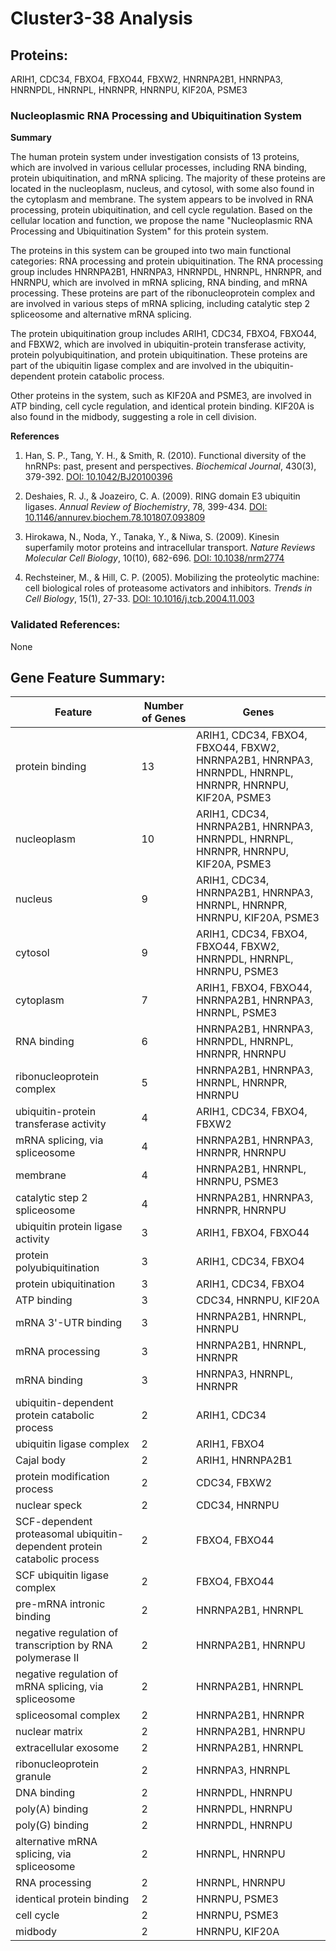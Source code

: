 # Cluster3-38 Analysis

## Proteins: 

ARIH1, CDC34, FBXO4, FBXO44, FBXW2, HNRNPA2B1, HNRNPA3, HNRNPDL, HNRNPL, HNRNPR, HNRNPU, KIF20A, PSME3

### Nucleoplasmic RNA Processing and Ubiquitination System

**Summary**

The human protein system under investigation consists of 13 proteins, which are involved in various cellular processes, including RNA binding, protein ubiquitination, and mRNA splicing. The majority of these proteins are located in the nucleoplasm, nucleus, and cytosol, with some also found in the cytoplasm and membrane. The system appears to be involved in RNA processing, protein ubiquitination, and cell cycle regulation. Based on the cellular location and function, we propose the name "Nucleoplasmic RNA Processing and Ubiquitination System" for this protein system.

The proteins in this system can be grouped into two main functional categories: RNA processing and protein ubiquitination. The RNA processing group includes HNRNPA2B1, HNRNPA3, HNRNPDL, HNRNPL, HNRNPR, and HNRNPU, which are involved in mRNA splicing, RNA binding, and mRNA processing. These proteins are part of the ribonucleoprotein complex and are involved in various steps of mRNA splicing, including catalytic step 2 spliceosome and alternative mRNA splicing.

The protein ubiquitination group includes ARIH1, CDC34, FBXO4, FBXO44, and FBXW2, which are involved in ubiquitin-protein transferase activity, protein polyubiquitination, and protein ubiquitination. These proteins are part of the ubiquitin ligase complex and are involved in the ubiquitin-dependent protein catabolic process.

Other proteins in the system, such as KIF20A and PSME3, are involved in ATP binding, cell cycle regulation, and identical protein binding. KIF20A is also found in the midbody, suggesting a role in cell division.

**References**

1. Han, S. P., Tang, Y. H., & Smith, R. (2010). Functional diversity of the hnRNPs: past, present and perspectives. *Biochemical Journal*, 430(3), 379-392. [DOI: 10.1042/BJ20100396](https://doi.org/10.1042/BJ20100396)

2. Deshaies, R. J., & Joazeiro, C. A. (2009). RING domain E3 ubiquitin ligases. *Annual Review of Biochemistry*, 78, 399-434. [DOI: 10.1146/annurev.biochem.78.101807.093809](https://doi.org/10.1146/annurev.biochem.78.101807.093809)

3. Hirokawa, N., Noda, Y., Tanaka, Y., & Niwa, S. (2009). Kinesin superfamily motor proteins and intracellular transport. *Nature Reviews Molecular Cell Biology*, 10(10), 682-696. [DOI: 10.1038/nrm2774](https://doi.org/10.1038/nrm2774)

4. Rechsteiner, M., & Hill, C. P. (2005). Mobilizing the proteolytic machine: cell biological roles of proteasome activators and inhibitors. *Trends in Cell Biology*, 15(1), 27-33. [DOI: 10.1016/j.tcb.2004.11.003](https://doi.org/10.1016/j.tcb.2004.11.003)

### Validated References: 

None





## Gene Feature Summary: 

| Feature | Number of Genes | Genes |
| --- | --- | --- |
| protein binding | 13 | ARIH1, CDC34, FBXO4, FBXO44, FBXW2, HNRNPA2B1, HNRNPA3, HNRNPDL, HNRNPL, HNRNPR, HNRNPU, KIF20A, PSME3 |
| nucleoplasm | 10 | ARIH1, CDC34, HNRNPA2B1, HNRNPA3, HNRNPDL, HNRNPL, HNRNPR, HNRNPU, KIF20A, PSME3 |
| nucleus | 9 | ARIH1, CDC34, HNRNPA2B1, HNRNPA3, HNRNPL, HNRNPR, HNRNPU, KIF20A, PSME3 |
| cytosol | 9 | ARIH1, CDC34, FBXO4, FBXO44, FBXW2, HNRNPDL, HNRNPL, HNRNPU, PSME3 |
| cytoplasm | 7 | ARIH1, FBXO4, FBXO44, HNRNPA2B1, HNRNPA3, HNRNPL, PSME3 |
| RNA binding | 6 | HNRNPA2B1, HNRNPA3, HNRNPDL, HNRNPL, HNRNPR, HNRNPU |
| ribonucleoprotein complex | 5 | HNRNPA2B1, HNRNPA3, HNRNPL, HNRNPR, HNRNPU |
| ubiquitin-protein transferase activity | 4 | ARIH1, CDC34, FBXO4, FBXW2 |
| mRNA splicing, via spliceosome | 4 | HNRNPA2B1, HNRNPA3, HNRNPR, HNRNPU |
| membrane | 4 | HNRNPA2B1, HNRNPL, HNRNPU, PSME3 |
| catalytic step 2 spliceosome | 4 | HNRNPA2B1, HNRNPA3, HNRNPR, HNRNPU |
| ubiquitin protein ligase activity | 3 | ARIH1, FBXO4, FBXO44 |
| protein polyubiquitination | 3 | ARIH1, CDC34, FBXO4 |
| protein ubiquitination | 3 | ARIH1, CDC34, FBXO4 |
| ATP binding | 3 | CDC34, HNRNPU, KIF20A |
| mRNA 3'-UTR binding | 3 | HNRNPA2B1, HNRNPL, HNRNPU |
| mRNA processing | 3 | HNRNPA2B1, HNRNPL, HNRNPR |
| mRNA binding | 3 | HNRNPA3, HNRNPL, HNRNPR |
| ubiquitin-dependent protein catabolic process | 2 | ARIH1, CDC34 |
| ubiquitin ligase complex | 2 | ARIH1, FBXO4 |
| Cajal body | 2 | ARIH1, HNRNPA2B1 |
| protein modification process | 2 | CDC34, FBXW2 |
| nuclear speck | 2 | CDC34, HNRNPU |
| SCF-dependent proteasomal ubiquitin-dependent protein catabolic process | 2 | FBXO4, FBXO44 |
| SCF ubiquitin ligase complex | 2 | FBXO4, FBXO44 |
| pre-mRNA intronic binding | 2 | HNRNPA2B1, HNRNPL |
| negative regulation of transcription by RNA polymerase II | 2 | HNRNPA2B1, HNRNPU |
| negative regulation of mRNA splicing, via spliceosome | 2 | HNRNPA2B1, HNRNPL |
| spliceosomal complex | 2 | HNRNPA2B1, HNRNPR |
| nuclear matrix | 2 | HNRNPA2B1, HNRNPU |
| extracellular exosome | 2 | HNRNPA2B1, HNRNPL |
| ribonucleoprotein granule | 2 | HNRNPA3, HNRNPL |
| DNA binding | 2 | HNRNPDL, HNRNPU |
| poly(A) binding | 2 | HNRNPDL, HNRNPU |
| poly(G) binding | 2 | HNRNPDL, HNRNPU |
|  alternative mRNA splicing, via spliceosome | 2 | HNRNPL, HNRNPU |
| RNA processing | 2 | HNRNPL, HNRNPU |
| identical protein binding | 2 | HNRNPU, PSME3 |
| cell cycle | 2 | HNRNPU, PSME3 |
| midbody | 2 | HNRNPU, KIF20A |

